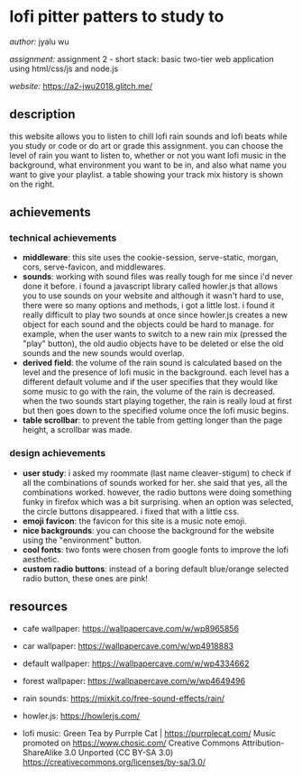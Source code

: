 lofi pitter patters to study to
===
*author:* jyalu wu

*assignment:* assignment 2 - short stack: basic two-tier web application using html/css/js and node.js

*website:* https://a2-jwu2018.glitch.me/

description
---
this website allows you to listen to chill lofi rain sounds and lofi beats while you study or code or do art or grade this assignment. you can choose the level of rain you want to listen to, whether or not you want lofi music in the background, what environment you want to be in, and also what name you want to give your playlist. a table showing your track mix history is shown on the right.

achievements
---
### technical achievements
- **middleware**: this site uses the cookie-session, serve-static, morgan, cors, serve-favicon, and middlewares.
- **sounds**: working with sound files was really tough for me since i'd never done it before. i found a javascript library called howler.js that allows you to use sounds on your website and although it wasn't hard to use, there were so many options and methods, i got a little lost. i found it really difficult to play two sounds at once since howler.js creates a new object for each sound and the objects could be hard to manage. for example, when the user wants to switch to a new rain mix (pressed the "play" button), the old audio objects have to be deleted or else the old sounds and the new sounds would overlap.
- **derived field**: the volume of the rain sound is calculated based on the level and the presence of lofi music in the background. each level has a different default volume and if the user specifies that they would like some music to go with the rain, the volume of the rain is decreased. when the two sounds start playing together, the rain is really loud at first but then goes down to the specified volume once the lofi music begins.
- **table scrollbar**: to prevent the table from getting longer than the page height, a scrollbar was made.

### design achievements
- **user study**: i asked my roommate (last name cleaver-stigum) to check if all the combinations of sounds worked for her. she said that yes, all the combinations worked. however, the radio buttons were doing something funky in firefox which was a bit surprising. when an option was selected, the circle buttons disappeared. i fixed that with a little css.
- **emoji favicon**: the favicon for this site is a music note emoji.
- **nice backgrounds**: you can choose the background for the website using the "environment" button.
- **cool fonts**: two fonts were chosen from google fonts to improve the lofi aesthetic.
- **custom radio buttons**: instead of a boring default blue/orange selected radio button, these ones are pink!


resources
---
- cafe wallpaper: https://wallpapercave.com/w/wp8965856
- car wallpaper: https://wallpapercave.com/w/wp4918883
- default wallpaper: https://wallpapercave.com/w/wp4334662
- forest wallpaper: https://wallpapercave.com/w/wp4649496

- rain sounds: https://mixkit.co/free-sound-effects/rain/

- howler.js: https://howlerjs.com/

- lofi music:
Green Tea by Purrple Cat | https://purrplecat.com/
Music promoted on https://www.chosic.com/
Creative Commons Attribution-ShareAlike 3.0 Unported (CC BY-SA 3.0)
https://creativecommons.org/licenses/by-sa/3.0/

